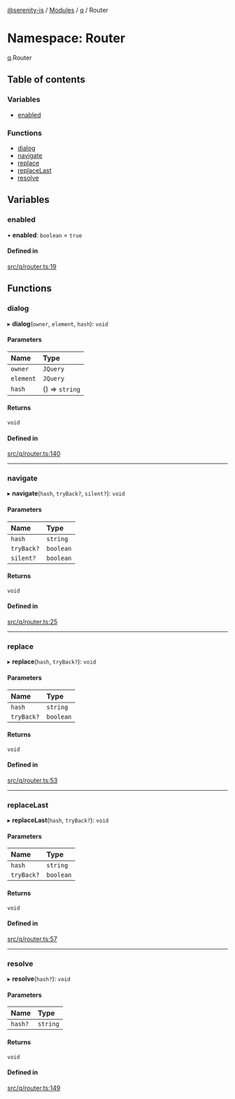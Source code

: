 [@serenity-is](../README.md) / [Modules](../modules.md) / [q](q.md) / Router

# Namespace: Router

[q](q.md).Router

## Table of contents

### Variables

- [enabled](q.Router.md#enabled)

### Functions

- [dialog](q.Router.md#dialog)
- [navigate](q.Router.md#navigate)
- [replace](q.Router.md#replace)
- [replaceLast](q.Router.md#replacelast)
- [resolve](q.Router.md#resolve)

## Variables

### enabled

• **enabled**: `boolean` = `true`

#### Defined in

[src/q/router.ts:19](https://github.com/serenity-is/serenity/blob/master/packages/corelib/src/q/router.ts#L19)

## Functions

### dialog

▸ **dialog**(`owner`, `element`, `hash`): `void`

#### Parameters

| Name | Type |
| :------ | :------ |
| `owner` | `JQuery` |
| `element` | `JQuery` |
| `hash` | () => `string` |

#### Returns

`void`

#### Defined in

[src/q/router.ts:140](https://github.com/serenity-is/serenity/blob/master/packages/corelib/src/q/router.ts#L140)

___

### navigate

▸ **navigate**(`hash`, `tryBack?`, `silent?`): `void`

#### Parameters

| Name | Type |
| :------ | :------ |
| `hash` | `string` |
| `tryBack?` | `boolean` |
| `silent?` | `boolean` |

#### Returns

`void`

#### Defined in

[src/q/router.ts:25](https://github.com/serenity-is/serenity/blob/master/packages/corelib/src/q/router.ts#L25)

___

### replace

▸ **replace**(`hash`, `tryBack?`): `void`

#### Parameters

| Name | Type |
| :------ | :------ |
| `hash` | `string` |
| `tryBack?` | `boolean` |

#### Returns

`void`

#### Defined in

[src/q/router.ts:53](https://github.com/serenity-is/serenity/blob/master/packages/corelib/src/q/router.ts#L53)

___

### replaceLast

▸ **replaceLast**(`hash`, `tryBack?`): `void`

#### Parameters

| Name | Type |
| :------ | :------ |
| `hash` | `string` |
| `tryBack?` | `boolean` |

#### Returns

`void`

#### Defined in

[src/q/router.ts:57](https://github.com/serenity-is/serenity/blob/master/packages/corelib/src/q/router.ts#L57)

___

### resolve

▸ **resolve**(`hash?`): `void`

#### Parameters

| Name | Type |
| :------ | :------ |
| `hash?` | `string` |

#### Returns

`void`

#### Defined in

[src/q/router.ts:149](https://github.com/serenity-is/serenity/blob/master/packages/corelib/src/q/router.ts#L149)
